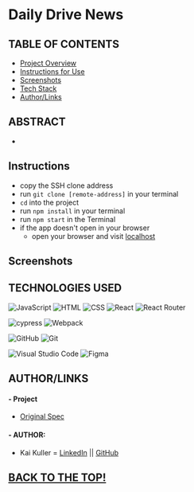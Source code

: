 # Daily Drive News

## TABLE OF CONTENTS

- [Project Overview](#project-overview)
- [Instructions for Use](#instructions)
- [Screenshots](#sreenshots)
- [Tech Stack](#technologies-used)
- [Author/Links](#authorlinks)

## ABSTRACT 

-  

## Instructions
- copy the SSH clone address
- run ```git clone [remote-address]``` in your terminal
- ```cd``` into the project
- run ```npm install``` in your terminal
- run ```npm start``` in the Terminal 
- if the app doesn't open in your browser
  - open your browser and visit [localhost](http://localhost:3000) 


## Screenshots


## TECHNOLOGIES USED 

![JavaScript](https://img.shields.io/badge/JavaScript-F7DF1E?style=for-the-badge&logo=javascript&logoColor=black)
![HTML](https://img.shields.io/badge/HTML5-E34F26?style=for-the-badge&logo=html5&logoColor=white)
![CSS](https://img.shields.io/badge/CSS3-1572B6?style=for-the-badge&logo=css3&logoColor=white)
![React](https://img.shields.io/badge/react-%2320232a.svg?style=for-the-badge&logo=react&logoColor=%2361DAFB)
![React Router](https://img.shields.io/badge/React_Router-CA4245?style=for-the-badge&logo=react-router&logoColor=white)

![cypress](https://img.shields.io/badge/-cypress-%23E5E5E5?style=for-the-badge&logo=cypress&logoColor=058a5e)
![Webpack](https://img.shields.io/badge/Webpack-8DD6F9?style=for-the-badge&logo=Webpack&logoColor=white)

![GitHub](https://img.shields.io/badge/github-%23121011.svg?style=for-the-badge&logo=github&logoColor=white)
![Git](https://img.shields.io/badge/git-%23F05033.svg?style=for-the-badge&logo=git&logoColor=white)

![Visual Studio Code](https://img.shields.io/badge/Visual%20Studio%20Code-0078d7.svg?style=for-the-badge&logo=visual-studio-code&logoColor=white)
![Figma](https://img.shields.io/badge/figma-%23F24E1E.svg?style=for-the-badge&logo=figma&logoColor=white)


## AUTHOR/LINKS

#### - Project
- [Original Spec](https://mod4.turing.edu/projects/take_home/take_home_fe)

#### - AUTHOR:
- Kai Kuller = [LinkedIn](www.linkedin.com/in/kai-kuller) || [GitHub](https://github.com/kavakai)

## [BACK TO THE TOP!](#daily-drive-news)

